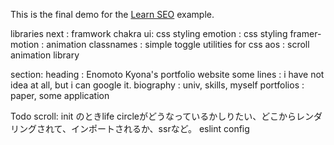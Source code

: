 This is the final demo for the [Learn SEO](https://nextjs.org/learn/seo/introduction-to-seo) example.

libraries
next : framwork
chakra ui: css styling
emotion : css styling
framer-motion : animation
classnames : simple toggle utilities for css
aos : scroll animation library


section:
heading : Enomoto Kyona's portfolio website
some lines : i have not idea at all, but i can google it.
biography : univ, skills, myself
portfolios : paper, some application



Todo 
scroll:
    init  のときlife circleがどうなっているかしりたい、どこからレンダリングされて、インポートされるか、ssrなど。
eslint config